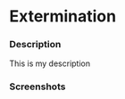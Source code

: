 <h1>Extermination</h1>

<h3>Description</h3>

<p>
 This is my description
 <p>

<h3>Screenshots</h3>
